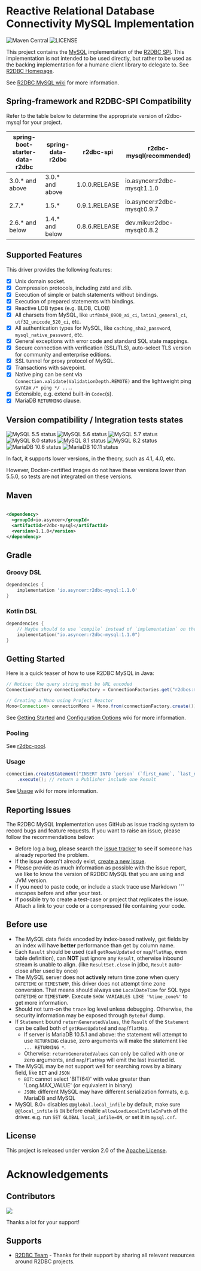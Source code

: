 # Reactive Relational Database Connectivity MySQL Implementation
![Maven Central](https://img.shields.io/maven-central/v/io.asyncer/r2dbc-mysql?color=blue)
![LICENSE](https://img.shields.io/github/license/asyncer-io/r2dbc-mysql)

This project contains the [MySQL][m] implementation of the [R2DBC SPI](https://github.com/r2dbc/r2dbc-spi).
This implementation is not intended to be used directly, but rather to be
used as the backing implementation for a humane client library to
delegate to. See [R2DBC Homepage](https://r2dbc.io).

See [R2DBC MySQL wiki](https://github.com/asyncer-io/r2dbc-mysql/wiki) for more information.

## Spring-framework and R2DBC-SPI Compatibility
Refer to the table below to determine the appropriate version of r2dbc-mysql for your project.

| spring-boot-starter-data-r2dbc | spring-data-r2dbc | r2dbc-spi     | r2dbc-mysql(recommended)     |
|--------------------------------|-------------------|---------------|------------------------------|
| 3.0.* and above                | 3.0.* and above   | 1.0.0.RELEASE | io.asyncer:r2dbc-mysql:1.1.0 |
| 2.7.*                          | 1.5.*             | 0.9.1.RELEASE | io.asyncer:r2dbc-mysql:0.9.7 |
| 2.6.* and below                | 1.4.* and below   | 0.8.6.RELEASE | dev.miku:r2dbc-mysql:0.8.2   |

## Supported Features
This driver provides the following features:

- [x] Unix domain socket.
- [x] Compression protocols, including zstd and zlib.
- [x] Execution of simple or batch statements without bindings.
- [x] Execution of prepared statements with bindings.
- [x] Reactive LOB types (e.g. BLOB, CLOB)
- [x] All charsets from MySQL, like `utf8mb4_0900_ai_ci`, `latin1_general_ci`, `utf32_unicode_520_ci`, etc.
- [x] All authentication types for MySQL, like `caching_sha2_password`, `mysql_native_password`, etc.
- [x] General exceptions with error code and standard SQL state mappings.
- [x] Secure connection with verification (SSL/TLS), auto-select TLS version for community and enterprise editions.
- [x] SSL tunnel for proxy protocol of MySQL.
- [x] Transactions with savepoint.
- [x] Native ping can be sent via `Connection.validate(ValidationDepth.REMOTE)` and the lightweight ping syntax `/* ping */ ...`.
- [x] Extensible, e.g. extend built-in `Codec`(s).
- [x] MariaDB `RETURNING` clause.

## Version compatibility / Integration tests states
![MySQL 5.5 status](https://img.shields.io/badge/MySQL%205.5-pass-blue)
![MySQL 5.6 status](https://img.shields.io/badge/MySQL%205.6-pass-blue)
![MySQL 5.7 status](https://img.shields.io/badge/MySQL%205.7-pass-blue)
![MySQL 8.0 status](https://img.shields.io/badge/MySQL%208.0-pass-blue)
![MySQL 8.1 status](https://img.shields.io/badge/MySQL%208.1-pass-blue)
![MySQL 8.2 status](https://img.shields.io/badge/MySQL%208.2-pass-blue)
![MariaDB 10.6 status](https://img.shields.io/badge/MariaDB%2010.6-pass-blue)
![MariaDB 10.11 status](https://img.shields.io/badge/MariaDB%2010.11-pass-blue)


In fact, it supports lower versions, in the theory, such as 4.1, 4.0, etc.

However, Docker-certified images do not have these versions lower than 5.5.0, so tests are not integrated on these versions.

## Maven

```xml

<dependency>
  <groupId>io.asyncer</groupId>
  <artifactId>r2dbc-mysql</artifactId>
  <version>1.1.0</version>
</dependency>
```

## Gradle

### Groovy DSL

```groovy
dependencies {
    implementation 'io.asyncer:r2dbc-mysql:1.1.0'
}
```

### Kotlin DSL

```kotlin
dependencies {
    // Maybe should to use `compile` instead of `implementation` on the lower version of Gradle.
    implementation("io.asyncer:r2dbc-mysql:1.1.0")
}
```

## Getting Started

Here is a quick teaser of how to use R2DBC MySQL in Java:

```java
// Notice: the query string must be URL encoded
ConnectionFactory connectionFactory = ConnectionFactories.get("r2dbcs:mysql://root:database-password-in-here@127.0.0.1:3306/r2dbc");

// Creating a Mono using Project Reactor
Mono<Connection> connectionMono = Mono.from(connectionFactory.create());
```

See [Getting Started](https://github.com/asyncer-io/r2dbc-mysql/wiki/getting-started) and [Configuration Options](https://github.com/asyncer-io/r2dbc-mysql/wiki/Configuration-Options) wiki for more information.

### Pooling

See [r2dbc-pool](https://github.com/r2dbc/r2dbc-pool).

### Usage

```java
connection.createStatement("INSERT INTO `person` (`first_name`, `last_name`) VALUES ('who', 'how')")
    .execute(); // return a Publisher include one Result
```

See [Usage](https://github.com/asyncer-io/r2dbc-mysql/wiki/usage) wiki for more information.

## Reporting Issues

The R2DBC MySQL Implementation uses GitHub as issue tracking system to record bugs and feature requests. 
If you want to raise an issue, please follow the recommendations below:

- Before log a bug, please search the [issue tracker](https://github.com/asyncer-io/r2dbc-mysql/issues) to see if someone has already reported the problem.
- If the issue doesn't already exist, [create a new issue](https://github.com/asyncer-io/r2dbc-mysql/issues/new).
- Please provide as much information as possible with the issue report, we like to know the version of R2DBC MySQL that you are using and JVM version.
- If you need to paste code, or include a stack trace use Markdown **&#96;&#96;&#96;** escapes before and after your text.
- If possible try to create a test-case or project that replicates the issue. Attach a link to your code or a compressed file containing your code.

## Before use

- The MySQL data fields encoded by index-based natively, get fields by an index will have **better** performance than get by column name.
- Each `Result` should be used (call `getRowsUpdated` or `map`/`flatMap`, even table definition), can **NOT** just ignore any `Result`, otherwise inbound stream is unable to align. (like `ResultSet.close` in jdbc, `Result` auto-close after used by once)
- The MySQL server does not **actively** return time zone when query `DATETIME` or `TIMESTAMP`, this driver does not attempt time zone conversion. That means should always use `LocalDateTime` for SQL type `DATETIME` or `TIMESTAMP`. Execute `SHOW VARIABLES LIKE '%time_zone%'` to get more information.
- Should not turn-on the `trace` log level unless debugging. Otherwise, the security information may be exposed through `ByteBuf` dump.
- If `Statement` bound `returnGeneratedValues`, the `Result` of the `Statement` can be called both of `getRowsUpdated` and `map`/`flatMap`.
  - If server is MariaDB 10.5.1 and above: the statement will attempt to use `RETURNING` clause, zero arguments will make the statement like `... RETURNING *`.
  - Otherwise: `returnGeneratedValues` can only be called with one or zero arguments, and `map`/`flatMap` will emit the last inserted id.
- The MySQL may be not support well for searching rows by a binary field, like `BIT` and `JSON`
  - `BIT`: cannot select 'BIT(64)' with value greater than 'Long.MAX_VALUE' (or equivalent in binary)
  - `JSON`: different MySQL may have different serialization formats, e.g. MariaDB and MySQL
- MySQL 8.0+ disables `@@global.local_infile` by default, make sure `@@local_infile` is `ON` before enable `allowLoadLocalInfileInPath` of the driver. e.g. run `SET GLOBAL local_infile=ON`, or set it in `mysql.cnf`.

## License

This project is released under version 2.0 of the [Apache License](https://www.apache.org/licenses/LICENSE-2.0).

# Acknowledgements

## Contributors

<a href="https://github.com/asyncer-io/r2dbc-mysql/graphs/contributors">
  <img src="https://contrib.rocks/image?repo=asyncer-io/r2dbc-mysql" />
</a>

Thanks a lot for your support!

## Supports

- [R2DBC Team](https://r2dbc.io) - Thanks for their support by sharing all relevant resources around R2DBC 
  projects.

[m]: https://www.mysql.com
